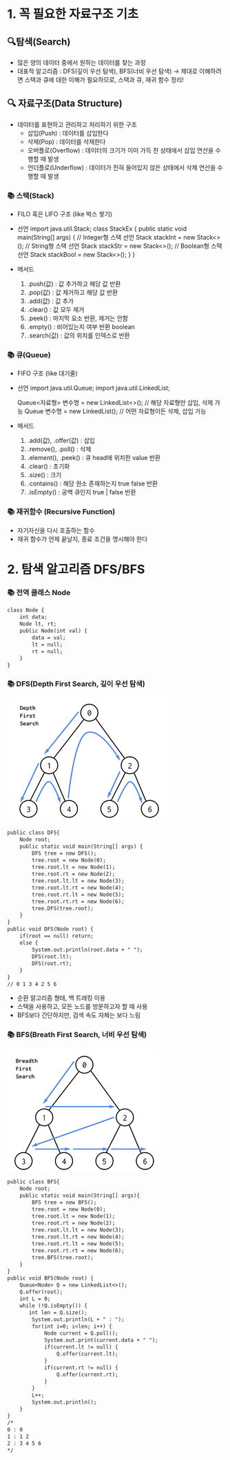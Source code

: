 # 1. 꼭 필요한 자료구조 기초

## 🔍탐색(Search)
- 많은 양의 데이터 중에서 원하는 데이터를 찾는 과정
- 대표적 알고리즘 : DFS(깊이 우선 탐색), BFS(너비 우선 탐색)
  → 제대로 이해하려면 스택과 큐에 대한 이해가 필요하므로, 스택과 큐, 재귀 함수 정리!

## 🔍 자료구조(Data Structure)
- 데이터를 표현하고 관리하고 처리하기 위한 구조
  - 삽입(Push) : 데이터를 삽입한다
  - 삭제(Pop) : 데이터를 삭제한다
  - 오버플로(Overflow) : 데이터의 크기가 이미 가득 찬 상태에서 삽입 연산을 수행할 때 발생
  - 언더플로(Underflow) : 데이터가 전혀 들어있지 않은 상태에서 삭제 연산을 수행할 때 발생

### 📚 스택(Stack)
- FILO 혹은 LIFO 구조 (like 박스 쌓기)
- 선언
    import java.util.Stack;
    class StackEx {
        public static void main(String[] args) {
            // Integer형 스택 선언
            Stack<Integer> stackInt = new Stack<>();
            // String형 스택 선언
            Stack<String> stackStr = new Stack<>();
            // Boolean형 스택 선언
            Stack<Boolean> stackBool = new Stack<>();
        }
    }

- 메서드
  1. .push(값) : 값 추가하고 해당 값 반환
  2. .pop(값) : 값 제거하고 해당 값 반환 
  3. .add(값) : 값 추가
  4. .clear() : 값 모두 제거 
  5. .peek() : 마지막 요소 반환, 제거는 안함
  6. .empty() : 비어있는지 여부 반환 boolean
  7. .search(값) : 값의 위치를 인덱스로 반환  

### 📚 큐(Queue)
- FIFO 구조 (like 대기줄)
- 선언
  import java.util.Queue;
  import java.util.LinkedList;
      
  Queue<자료형> 변수명 = new LinkedList<>(); // 해당 자료형만 삽입, 삭제 가능
  Queue 변수명 = new LinkedList(); // 어떤 자료형이든 삭제, 삽입 가능
- 메서드
  1. .add(값), .offer(값) : 삽입
  2. .remove(), .poll() : 삭제
  3. .element(), .peek() : 큐 head에 위치한 value 반환
  4. .clear() : 초기화
  5. .size() : 크기
  6. .contains() : 해당 원소 존재하는지 true false 반환
  7. .isEmpty() : 공백 큐인지 true | false 반환

### 📚 재귀함수 (Recursive Function)
- 자기자신을 다시 호출하는 함수
- 재귀 함수가 언제 끝날지, 종료 조건을 명시해야 한다

# 2. 탐색 알고리즘 DFS/BFS
### 📚 전역 클래스 Node
    class Node {
        int data;
        Node lt, rt;
        public Node(int val) {
            data = val;
            lt = null;
            rt = null;
        }
    }

### 📚 DFS(Depth First Search, 깊이 우선 탐색)
![img.png](img.png)

    public class DFS{
        Node root;
        public static void main(String[] args) {
            DFS tree = new DFS();
            tree.root = new Node(0);
            tree.root.lt = new Node(1);
            tree.root.rt = new Node(2);
            tree.root.lt.lt = new Node(3);
            tree.root.lt.rt = new Node(4);
            tree.root.rt.lt = new Node(5);
            tree.root.rt.rt = new Node(6);
            tree.DFS(tree.root);
        }
    }
    public void DFS(Node root) {
        if(root == null) return;
        else {
            System.out.println(root.data + " ");
            DFS(root.lt);
            DFS(root.rt);
        }
    }
    // 0 1 3 4 2 5 6
- 순환 알고리즘 형태, 백 트래킹 이용
- 스택을 사용하고, 모든 노드를 방문하고자 할 때 사용
- BFS보다 간단하지만, 검색 속도 자체는 보다 느림

### 📚 BFS(Breath First Search, 너비 우선 탐색)
![img_1.png](img_1.png)

    public class BFS{
        Node root;
        public static void main(String[] args){
            BFS tree = new BFS();
            tree.root = new Node(0);
            tree.root.lt = new Node(1);
            tree.root.rt = new Node(2);
            tree.root.lt.lt = new Node(3);
            tree.root.lt.rt = new Node(4);
            tree.root.rt.lt = new Node(5);
            tree.root.rt.rt = new Node(6);
            tree.BFS(tree.root);
        }
    }
    public void BFS(Node root) {
        Queue<Node> Q = new LinkedList<>();
        Q.offer(root);
        int L = 0;
        while (!Q.isEmpty()) {
           int len = Q.size();
            System.out.println(L + " : ");
            for(int i=0; i<len; i++) {
                Node current = Q.poll();
                System.out.print(current.data + " ");
                if(current.lt != null) {
                    Q.offer(current.lt);
                }
                if(current.rt != null) {
                    Q.offer(current.rt);
                }
            }
            L++;
            System.out.println();
        }
    }
    /* 
    0 : 0
    1 : 1 2
    2 : 3 4 5 6
    */